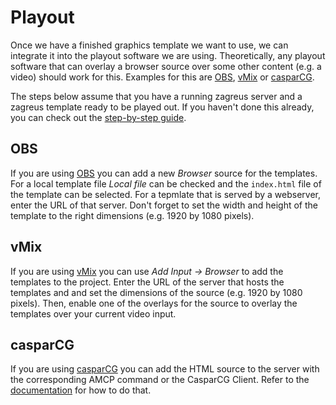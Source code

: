 # Playout
Once we have a finished graphics template we want to use, we can integrate it into the playout software we are using.
Theoretically, any playout software that can overlay a browser source over some other content (e.g. a video) should work for this. Examples for this are [OBS](https://obsproject.com/), [vMix](https://www.vmix.com/) or [casparCG](http://casparcg.com/).

The steps below assume that you have a running zagreus server and a zagreus template ready to be played out. If you haven't done this already, you can check out the [step-by-step guide](./step-by-step.md).

## OBS
If you are using [OBS](https://obsproject.com/) you can add a new _Browser_ source for the templates. For a local template file _Local file_ can be checked and the `index.html` file of the template can be selected. For a tepmlate that is served by a webserver, enter the URL of that server.
Don't forget to set the width and height of the template to the right dimensions (e.g. 1920 by 1080 pixels).

## vMix
If you are using [vMix](https://www.vmix.com/) you can use _Add Input -> Browser_ to add the templates to the project.
Enter the URL of the server that hosts the templates and and set the dimensions of the source (e.g. 1920 by 1080 pixels).
Then, enable one of the overlays for the source to overlay the templates over your current video input.

## casparCG
If you are using [casparCG](http://casparcg.com/) you can add the HTML source to the server with the corresponding AMCP command or the CasparCG Client. Refer to the [documentation](https://github.com/CasparCG/help/wiki/HTML-Producer) for how to do that.